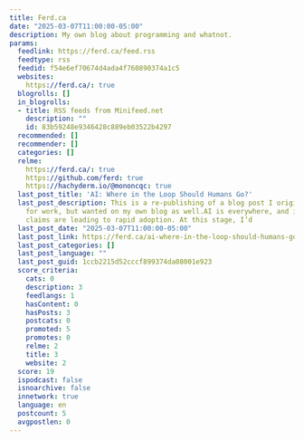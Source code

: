 ```yaml
---
title: Ferd.ca
date: "2025-03-07T11:00:00-05:00"
description: My own blog about programming and whatnot.
params:
  feedlink: https://ferd.ca/feed.rss
  feedtype: rss
  feedid: f54e6ef70674d4ada4f760890374a1c5
  websites:
    https://ferd.ca/: true
  blogrolls: []
  in_blogrolls:
  - title: RSS feeds from Minifeed.net
    description: ""
    id: 83b59248e9346428c889eb03522b4297
  recommended: []
  recommender: []
  categories: []
  relme:
    https://ferd.ca/: true
    https://github.com/ferd: true
    https://hachyderm.io/@mononcqc: true
  last_post_title: 'AI: Where in the Loop Should Humans Go?'
  last_post_description: This is a re-publishing of a blog post I originally wrote
    for work, but wanted on my own blog as well.AI is everywhere, and its impressive
    claims are leading to rapid adoption. At this stage, I’d
  last_post_date: "2025-03-07T11:00:00-05:00"
  last_post_link: https://ferd.ca/ai-where-in-the-loop-should-humans-go.html
  last_post_categories: []
  last_post_language: ""
  last_post_guid: 1ccb2215d52cccf899374da08001e923
  score_criteria:
    cats: 0
    description: 3
    feedlangs: 1
    hasContent: 0
    hasPosts: 3
    postcats: 0
    promoted: 5
    promotes: 0
    relme: 2
    title: 3
    website: 2
  score: 19
  ispodcast: false
  isnoarchive: false
  innetwork: true
  language: en
  postcount: 5
  avgpostlen: 0
---
```

